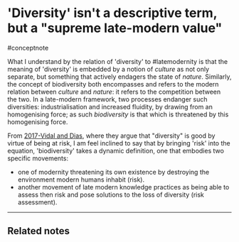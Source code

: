 # 'Diversity' isn't a descriptive term, but a "supreme late-modern value"
#conceptnote

What I understand by the relation of 'diversity' to #latemodernity is that the meaning of 'diversity' is embedded by a notion of *culture* as not only separate, but something that actively endagers the state of *nature*. Similarly, the concept of biodiversity both encompasses and refers to the modern relation between *culture* and *nature*: it refers to the competition between the two. In a late-modern framework, two processes endanger such diversities: industrialisation and increased fluidity, by drawing from an homogenising force; as such *biodiversity* is that which is threatened by this homogenising force. 

From [2017-Vidal and Dias](2017-Vidal%20and%20Dias.md), where they argue that "diversity" is good by virtue of being at risk, I am feel inclined to say that by bringing 'risk' into the equation, 'biodiversity' takes a dynamic definition, one that embodies two specific movements: 
- one of modernity threatening its own existence by destroying the environment modern humans inhabit (risk).
- another movement of late modern knowledge practices as being able to assess then risk and pose solutions to the loss of diversity (risk assessment).


---

Related notes
- 

